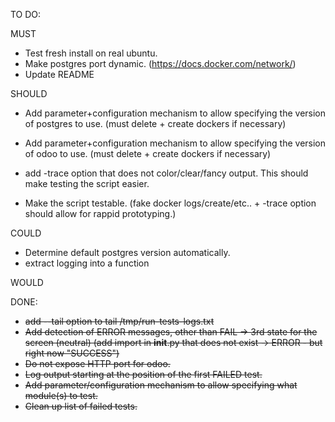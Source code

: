 TO DO:

MUST
* Test fresh install on real ubuntu.
* Make postgres port dynamic. (https://docs.docker.com/network/)
* Update README

SHOULD
* Add parameter+configuration mechanism to allow specifying the version of postgres to use. (must delete + create dockers if necessary)
* Add parameter+configuration mechanism to allow specifying the version of odoo to use. (must delete + create dockers if necessary)

* add -trace option that does not color/clear/fancy output. This should make testing the script easier.
* Make the script testable. (fake docker logs/create/etc..  + -trace option should allow for rappid prototyping.)

COULD
* Determine default postgres version automatically.
* extract logging into a function

WOULD

DONE:

* ~~add --tail option to tail /tmp/run-tests-logs.txt~~
* ~~Add detection of ERROR messages, other than FAIL -> 3rd state for the screen (neutral) (add import in __init__.py that does not exist -> ERROR - but right now "SUCCESS")~~
* ~~Do not expose HTTP port for odoo.~~
* ~~Log output starting at the position of the first FAILED test.~~
* ~~Add parameter/configuration mechanism to allow specifying what module(s) to test.~~
* ~~Clean up list of failed tests.~~
